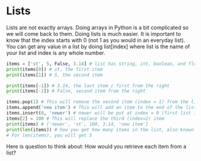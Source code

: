 # Lists
Lists are not exactly arrays. Doing arrays in Python is a bit complicated so we will come back to them. Doing lists is much easier. It is important to know that the index starts with 0 (not 1 as you would in an everyday list). You can get any value in a list by doing list[index] where list is the name of your list and index is any whole number.
```python
items = ['st', 5, False, 3.14] # list has string, int, boolean, and float in that order
print(items[0]) # st, the first item
print(items[1]) # 5, the second item

print(items[-1]) # 3.14, the last item / first from the right
print(items[-2]) # False, second item from the right

items.pop(1) # This will remove the second item (index = 1) from the list
items.append('new item') # This will add an item to the end of the list
items.insert(0, 'newer') # newer will be put at index = 0 (first list item)
items[2] = 100 # This will replace the third (index=2) item 
print(items) # ['newer', 'st', 100, 3.14, 'new item']
print(len(items)) # how you get how many items in the list, also known as the length
# For len(items), you will get 5
```
Here is question to think about: How would you retrieve each item from a list?

